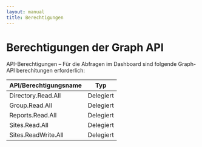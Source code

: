 ```yaml
---
layout: manual
title: Berechtigungen
---
```

# Berechtigungen der Graph API

API-Berechtigungen – Für die Abfragen im Dashboard sind folgende Graph-API berechitungen erforderlich:


|API/Berechtigungsname | Typ |
| ----------- | ----------- |
| Directory.Read.All | Delegiert|
| Group.Read.All | Delegiert |
| Reports.Read.All | Delegiert|
| Sites.Read.All | Delegiert |
| Sites.ReadWrite.All | Delegiert |
